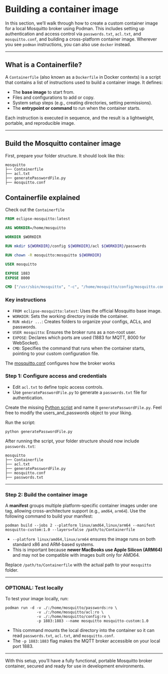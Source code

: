 # Building a container image

In this section, we’ll walk through how to create a custom container image for a local Mosquitto broker using Podman. This includes setting up authentication and access control via `passwords.txt`, `acl.txt`, and `mosquitto.conf`, and building a cross-platform container image. Wherever you see `podman` instructions, you can also use `docker` instead.

---

## What is a Containerfile?

A `Containerfile` (also known as a `Dockerfile` in Docker contexts) is a script that contains a list of instructions used to build a container image. It defines:

- The **base image** to start from.
- Files and configurations to add or copy.
- System setup steps (e.g., creating directories, setting permissions).
- The **entrypoint or command** to run when the container starts.

Each instruction is executed in sequence, and the result is a lightweight, portable, and reproducible image.

---

## Build the Mosquitto container image

First, prepare your folder structure. It should look like this:

```
mosquitto
├── Containerfile
├── acl.txt
├── generatePasswordFile.py
├── mosquitto.conf
```

## Containerfile explained

Check out the `Containerfile`

```Dockerfile
FROM eclipse-mosquitto:latest

ARG WORKDIR=/home/mosquitto

WORKDIR $WORKDIR

RUN mkdir ${WORKDIR}/config ${WORKDIR}/acl ${WORKDIR}/passwords

RUN chown -R mosquitto:mosquitto ${WORKDIR}

USER mosquitto

EXPOSE 1883
EXPOSE 8000

CMD ["/usr/sbin/mosquitto", "-c", "/home/mosquitto/config/mosquitto.conf"]
```

### Key instructions

- `FROM eclipse-mosquitto:latest`: Uses the official Mosquitto base image.
- `WORKDIR`: Sets the working directory inside the container.
- `RUN mkdir ...`: Creates folders to organize your configs, ACLs, and passwords.
- `USER mosquitto`: Ensures the broker runs as a non-root user.
- `EXPOSE`: Declares which ports are used (1883 for MQTT, 8000 for WebSocket).
- `CMD`: Specifies the command that runs when the container starts, pointing to your custom configuration file.

The [mosquitto.conf](./files/mosquitto.conf) configures how the broker works

### Step 1: Configure access and credentials

- Edit `acl.txt` to define topic access controls.
- Use `generatePasswordFile.py` to generate a `passwords.txt` file for authentication.

Create the missing [Python script](./files/generatePasswords.py) and name it `generatePasswordFile.py`. Feel free to modify the users_and_passwords object to your liking.

Run the script:

```
python generatePasswordFile.py
```

After running the script, your folder structure should now include `passwords.txt`:

```
mosquitto
├── Containerfile
├── acl.txt
├── generatePasswordFile.py
├── mosquitto.conf
├── passwords.txt
```

---

### Step 2: Build the container image

A **manifest** groups multiple platform-specific container images under one tag, allowing cross-architecture support (e.g., `amd64`, `arm64`).
Use the following command to build your manifest:

```
podman build --jobs 2 --platform linux/amd64,linux/arm64 --manifest mosquitto-custom:1.0 --layers=false /path/to/Containerfile
```

- `--platform linux/amd64,linux/arm64` ensures the image runs on both standard x86 and ARM-based systems.
- This is important because **newer MacBooks use Apple Silicon (ARM64)** and may not be compatible with images built only for AMD64.

Replace `/path/to/Containerfile` with the actual path to your `mosquitto` folder.

---

### OPTIONAL: Test locally

To test your image locally, run:

```
podman run -d -v ./:/home/mosquitto/passwords:ro \
              -v ./:/home/mosquitto/acl:ro \
              -v ./:/home/mosquitto/config:ro \
              -p 1883:1883 --name mosquitto mosquitto-custom:1.0
```

- This command mounts the local directory into the container so it can read `passwords.txt`, `acl.txt`, and `mosquitto.conf`.
- The `-p 1883:1883` flag makes the MQTT broker accessible on your local port 1883.

---

With this setup, you’ll have a fully functional, portable Mosquitto broker container, secured and ready for use in development environments.

